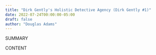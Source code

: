 ```yaml
---
title: "Dirk Gently's Holistic Detective Agency (Dirk Gently #1)"
date: 2022-07-24T00:00:00-05:00
draft: false
author: "Douglas Adams"
---
```


SUMMARY

<!--more-->

CONTENT